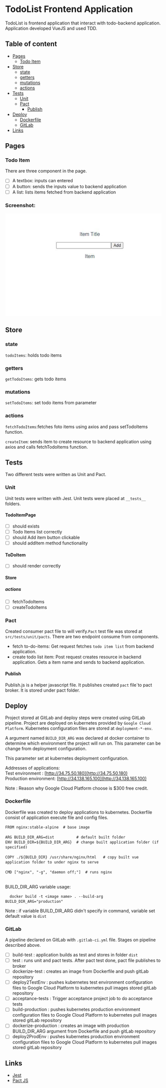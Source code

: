 # TodoList Frontend Application

TodoList is frontend application that interact with todo-backend application. Application developed VueJS and used TDD.

## Table of content
- [Pages](#pages)
    - [Todo Item](#todo-item-page)
- [Store](#store)
    - [state](#state)
    - [getters](#getters)
    - [mutations](#mutations)
    - [actions](#actions)
- [Tests](#tests)
    - [Unit](#unit)
    - [Pact](#pack)
      - [Publish](#publish)
- [Deploy](#deploy)
    - [Dockerfile](#dockerfile)
    - [GitLab](#gitlab)
- [Links](#links)

## Pages

### Todo Item
There are three component in the page.
- [ ] A textbox: inputs can entered
- [ ] A button: sends the inputs value to backend application
- [ ] A list: lists items fetched from backend application

### Screenshot:
![Todo list main page](./src/assets/mainPage.JPG)

## Store
### state
``todoItems``: holds todo items 
### getters
``getTodoItems``: gets todo items
### mutations
``setTodoItems``: set todo items from parameter
### actions
``fetchTodoItems``:fetches foto items using axios and pass setTodoItems function.

``createItem``: sends item to create resource to backend application using axios and calls fetchTodoItems function.

## Tests

Two different tests were written as Unit and Pact.

### Unit
Unit tests were written with Jest. Unit tests were placed at ``__tests__`` folders. 

#### TodoItemPage
- [ ] should exists
- [ ] Todo Items list correctly
- [ ] should Add item button clickable
- [ ] should addItem method functionality
#### ToDoItem
- [ ] should render correctly
#### Store
##### actions
- [ ] fetchTodoItems
- [ ] createTodoItems

### Pact
Created consumer pact file to will verify.``Pact`` test file was stored at ``src/tests/unit/pacts``.
There are two endpoint consume from components.

* fetch to-do-items: Get request fetches ``todo item list`` from backend application. 
* create todo list item: Post request creates resource in backend application. Gets a item name and sends to backend application.

#### Publish
Publish.js is a helper javascript file. It publishes created ``pact`` file`to pact broker. It is stored under pact folder.

## Deploy
Project stored at GitLab and deploy steps were created using GitLab pipeline. Project are deployed on kubernetes provided by
`Google Cloud Platform`. Kubernetes configuration files are stored at `deployment-*-env`.

A argument named `BUILD_DIR_ARG` was declared at docker container to determine which environment the project will run on.
This parameter can be change from deployment configuration.

This parameter set at kubernetes deployment configuration.

Addresses of applications:<br>
Test environment : [http://34.75.50.180](http://34.75.50.180) <br>
Production environment: [http://34.138.165.100](http://34.138.165.100)

Note : Reason why Google Cloud Platform choose is $300 free credit.

### Dockerfile
Dockerfile was created to deploy applications to kubernetes. Dockerfile consist of application execute file and config files.

```
FROM nginx:stable-alpine  # base image

ARG BUILD_DIR_ARG=dist          # default built folder
ENV BUILD_DIR=${BUILD_DIR_ARG}  # change built application folder (if specified)

COPY ./${BUILD_DIR} /usr/share/nginx/html   # copy built vue application folder to under nginx to serve

CMD ["nginx", "-g", "daemon off;"]  # runs nginx
```

<br>
BUILD_DIR_ARG variable usage:

```
  docker build -t <image name> . --build-arg BUILD_DIR_ARG="production"
```

Note : if variable BUILD_DIR_ARG didn't specify in command, variable set default value is ``dist``


### GitLab
A pipeline declared on GitLab with ``.gitlab-ci.yml`` file. Stages on pipeline described above.
<br>

- [ ] build-test : application builds as test and stores in folder ``dist``
- [ ] test : runs unit and pact tests. After pact test done, pact file publishes to broker 
- [ ] dockerize-test : creates an image from Dockerfile and push gitLab repository
- [ ] deploy2TestEnv : pushes kubernetes test environment configuration files to Google Cloud Platform to kubernetes
  pull images stored gitLab repository
- [ ] acceptance-tests : Trigger acceptance project job to do acceptance tests
- [ ] build-production : pushes kubernetes production environment configuration files to Google Cloud Platform to kubernetes
  pull images stored gitLab repository
- [ ] dockerize-production : creates an image with production BUILD_DIR_ARG argument from Dockerfile and push gitLab repository 
- [ ] deploy2ProdEnv : pushes kubernetes production environment configuration files to Google Cloud Platform to kubernetes
  pull images stored gitLab repository

## Links

* [Jest](https://jestjs.io/)
* [Pact JS](https://github.com/pact-foundation/pact-js)
